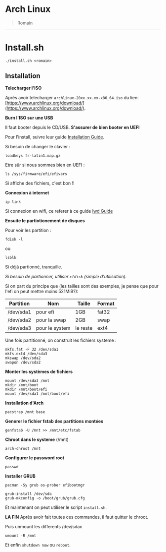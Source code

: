 Arch Linux
======================

> Romain

--------------------------

Install.sh
=================

```
./install.sh <romain>
```


Installation
------------

**Telecharger l'ISO**


Après avoir telecharger `archlinux-20xx.xx.xx-x86_64.iso` du lien: [https://www.archlinux.org/download/](https://www.archlinux.org/download/).

**Burn l'ISO sur une USB**


Il faut booter depuis le CD/USB. **S'assurer de bien booter en UEFI**

Pour l'install, suivre leur guide [Installation Guide](https://wiki.archlinux.org/index.php/installation_guide).

Si besoin de changer le clavier : 
```
loadkeys fr-latin1.map.gz
```

Etre sûr si nous sommes bien en UEFI :
```
ls /sys/firmware/efi/efivars
```
Si affiche des fichiers, c'est bon !!

**Connexion à internet**

```
ip link
```

Si connexion en wifi, ce referer à ce guide [Iwd Guide](https://wiki.archlinux.org/index.php/Iwd#iwctl)

**Ensuite le partiotionement de disques**

Pour voir les partition :
```
fdisk -l
```
ou
```
lsblk
```

Si déjà partionné, tranquille.

_Si besoin de partionner, utiliser `cfdisk` (simple d'utilisation)._

Si on part du principe que (les tailles sont des exemples, je pense que pour l'efi on peut mettre moins 521MiB?):

|Partition|Nom|Taille|Format|
|----|----|-----|-------|
| /dev/sda1 | pour efi | 1GB | fat32 |
| /dev/sda2 | pour la swap | 2GB | swap |
| /dev/sda3 | pour le system | le reste | ext4 |


Une fois partitionné, on construit les fichiers systeme :
```
mkfs.fat -F 32 /dev/sda1
mkfs.ext4 /dev/sda3
mkswap /dev/sda2
swapon /dev/sda2
```


**Monter les systèmes de fichiers**

```
mount /dev/sda3 /mnt
mkdir /mnt/boot
mkdir /mnt/boot/efi
mount /dev/sda1 /mnt/boot/efi
```

**Installation d'Arch**

```
pacstrap /mnt base
```

**Generer le fichier fstab des partitions montées**

```
genfstab -U /mnt >> /mnt/etc/fstab
```

**Chroot dans le systeme** (/mnt)

```
arch-chroot /mnt
```

**Configurer le password root**

```
passwd
```

**Installer GRUB**

```
pacman -Sy grub os-prober efibootmgr
```

```
grub-install /dev/sda
grub-mkconfig -o /boot/grub/grub.cfg
```

Et maintenant on peut utiliser le script `install.sh`.


**LA FIN**
Après avoir fait toutes ces commandes, il faut quitter le chroot.

Puis unmount les differents /dev/sdax

```
umount -R /mnt
```

Et enfin `shutdown now` ou `reboot`.